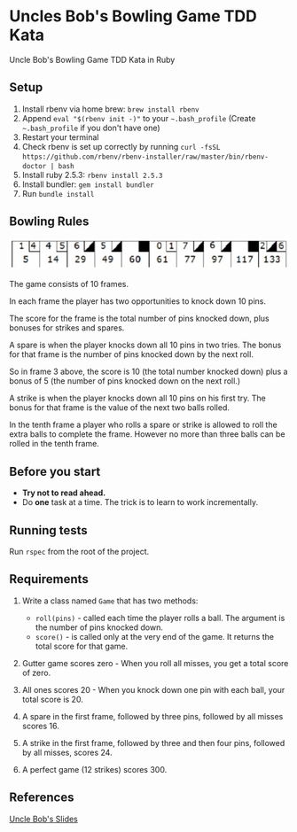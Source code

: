 # Uncles Bob's Bowling Game TDD Kata
Uncle Bob's Bowling Game TDD Kata in Ruby

## Setup
1. Install rbenv via home brew: 
`brew install rbenv`
2. Append `eval "$(rbenv init -)"` to your `~.bash_profile` (Create `~.bash_profile` if you don't have one)
3. Restart your terminal
4. Check rbenv is set up correctly by running `curl -fsSL https://github.com/rbenv/rbenv-installer/raw/master/bin/rbenv-doctor | bash`
5. Install ruby 2.5.3: `rbenv install 2.5.3`
6. Install bundler: `gem install bundler`
7. Run `bundle install`

## Bowling Rules

![Bowling Game](images/bowling_game.png?raw=true "Bowling Game")

The game consists of 10 frames.

In each frame the player has two opportunities to knock down 10 pins.

The score for the frame is the total number of pins knocked down, plus bonuses for strikes and spares. 

A spare is when the player knocks down all 10 pins in two tries. The bonus for that frame is the number of pins knocked down by the next roll.  

So in frame 3 above, the score is 10 (the total number knocked down) plus a bonus of 5 (the number of pins knocked down on the next roll.) 

A strike is when the player knocks down all 10 pins on his first try.  The bonus for that frame is the value of the next two balls rolled. 

In the tenth frame a player who rolls a spare or strike is allowed to roll the extra balls to complete the frame.  However no more than three balls can be rolled in the tenth frame.

## Before you start
* **Try not to read ahead.**
* Do **one** task at a time. The trick is to learn to work incrementally.

## Running tests
Run `rspec` from the root of the project.

## Requirements
1. Write a class named `Game` that has two methods:
   * `roll(pins)` - called each time the player rolls a ball. The argument is the number of pins knocked down.
   * `score()` - is called only at the very end of the game.  It returns the total score for that game.
   
2. Gutter game scores zero - When you roll all misses, you get a total score of zero.
3. All ones scores 20 - When you knock down one pin with each ball, your total score is 20.
4. A spare in the first frame, followed by three pins, followed by all misses scores 16.
5. A strike in the first frame, followed by three and then four pins, followed by all misses, scores 24.
6. A perfect game (12 strikes) scores 300.

## References
[Uncle Bob's Slides](https://www.slideshare.net/lalitkale/bowling-game-kata-by-robert-c-martin)
